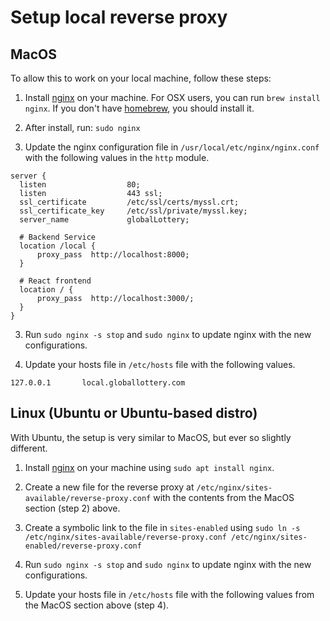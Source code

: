 # Setup local reverse proxy

## MacOS

To allow this to work on your local machine, follow these steps:

1. Install [nginx](https://www.nginx.com/) on your machine. For OSX users, you can run `brew install nginx`. If you
   don't have [homebrew](https://brew.sh/), you should install it.

2. After install, run: `sudo nginx`

3. Update the nginx configuration file in `/usr/local/etc/nginx/nginx.conf` with the following values in the `http`
   module.

```
server {
  listen                  80;
  listen                  443 ssl;
  ssl_certificate         /etc/ssl/certs/myssl.crt;
  ssl_certificate_key     /etc/ssl/private/myssl.key;
  server_name             globalLottery;

  # Backend Service
  location /local {
      proxy_pass  http://localhost:8000;
  }
  
  # React frontend
  location / {
      proxy_pass  http://localhost:3000/;
  }
}
```

3. Run `sudo nginx -s stop` and `sudo nginx` to update nginx with the new configurations.

4. Update your hosts file in `/etc/hosts` file with the following values.

```
127.0.0.1	    local.globallottery.com
```

## Linux (Ubuntu or Ubuntu-based distro)

With Ubuntu, the setup is very similar to MacOS, but ever so slightly different.

1. Install [nginx](https://www.nginx.com/) on your machine using `sudo apt install nginx`.

2. Create a new file for the reverse proxy at `/etc/nginx/sites-available/reverse-proxy.conf` with the contents
   from the MacOS section (step 2) above.

3. Create a symbolic link to the file in `sites-enabled`
   using `sudo ln -s /etc/nginx/sites-available/reverse-proxy.conf /etc/nginx/sites-enabled/reverse-proxy.conf`

4. Run `sudo nginx -s stop` and `sudo nginx` to update nginx with the new configurations.

5. Update your hosts file in `/etc/hosts` file with the following values from the MacOS section above (step 4).
